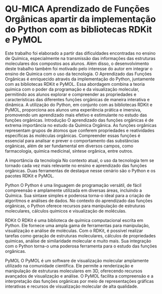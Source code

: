 # QU-MICA Aprendizado de Funções Orgânicas apartir da implementação do Python com as bibliotecas RDKit e PyMOL
  Este trabalho foi elaborado a partir das dificuldades encontradas no ensino de Química, especialmente na transmissão das informações das estruturas moleculares dos compostos aos alunos. Além disso, o desenvolvimento deste trabalho também foi motivado pelo interesse do autor em integrar o ensino de Química com o uso da tecnologia. 
O Aprendizado das Funções Orgânicas é enriquecido através da implementação do Python, juntamente com as bibliotecas RDKit e PyMOL. Essa abordagem combina a teoria química com o poder da programação e da visualização molecular, permitindo aos alunos explorar e compreender as propriedades e características das diferentes funções orgânicas de maneira interativa e dinâmica. A utilização do Python, em conjunto com as bibliotecas RDKit e PyMOL, proporciona aos alunos uma experiência prática e imersiva, promovendo um aprendizado mais efetivo e estimulante no estudo das funções orgânicas.
Introdução
O aprendizado das funções orgânicas é de extrema importância no estudo da Química Orgânica. As funções orgânicas representam grupos de átomos que conferem propriedades e reatividades específicas às moléculas orgânicas. Compreender essas funções é essencial para analisar e prever o comportamento das substâncias orgânicas, além de ser fundamental em diversos campos, como farmacologia, química medicinal, síntese orgânica, entre outros.

A importância da tecnologia
No contexto atual, o uso da tecnologia tem se tornado cada vez mais relevante no ensino e aprendizado das funções orgânicas. Duas ferramentas de destaque nesse cenário são o Python e os pacotes RDKit e PyMOL.

Python
O Python é uma linguagem de programação versátil, de fácil compreensão e amplamente utilizada em diversas áreas, incluindo a Química. Sua sintaxe simples e poderosa torna-o ideal para a criação de algoritmos e análises de dados. No contexto do aprendizado das funções orgânicas, o Python oferece recursos para manipulação de estruturas moleculares, cálculos químicos e visualização de moléculas.

RDKit
O RDKit é uma biblioteca de química computacional escrita em Python. Ele fornece uma ampla gama de ferramentas para manipulação, visualização e análise de moléculas. Com o RDKit, é possível realizar tarefas como geração de estruturas moleculares, cálculos de propriedades químicas, análise de similaridade molecular e muito mais. Sua integração com o Python torna-o uma poderosa ferramenta para o estudo das funções orgânicas.

PyMOL
O PyMOL é um software de visualização molecular amplamente utilizado na comunidade científica. Ele permite a renderização e manipulação de estruturas moleculares em 3D, oferecendo recursos avançados de visualização e análise. O PyMOL facilita a compreensão e a interpretação das funções orgânicas por meio de representações gráficas interativas e recursos de visualização molecular de alta qualidade.

